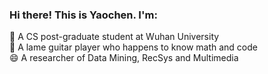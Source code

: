 ### Hi there! This is Yaochen. I'm:
 🔭 A CS post-graduate student at Wuhan University    
 🌱 A lame guitar player who happens to know math and code    
 😄 A researcher of Data Mining, RecSys and Multimedia    
